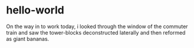 # hello-world
On the way in to work today, i looked through the window of the commuter train and saw the tower-blocks deconstructed laterally and then reformed as giant bananas.
